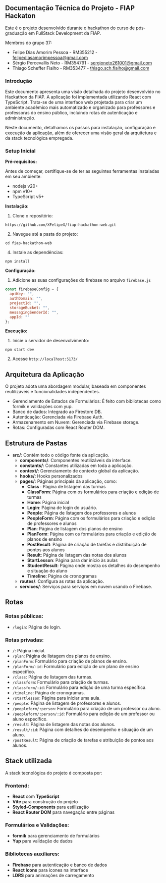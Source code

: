 ## Documentação Técnica do Projeto - FIAP Hackaton

Este é o projeto desenvolvido durante o hackathon do curso de pós-graduação em FullStack Development da FIAP.

Membros do grupo 37:

- Felipe Dias Amorim Pessoa - RM355212 - felipediasamorimpessoa@gmail.com
- Sérgio Percevallis Neto - RM354791 - sergioneto261001@gmail.com
- Thiago Scheffer Fialho - RM353477 - thiago.sch.fialho@gmail.com

### Introdução

Este documento apresenta uma visão detalhada do projeto desenvolvido no Hackathon da FIAP. A aplicação foi implementada utilizando React com TypeScript. Trata-se de uma interface web projetada para criar um ambiente acadêmico mais automatizado e organizado para professores e professoras do ensino público, incluindo rotas de autenticação e administração.

Neste documento, detalhamos os passos para instalação, configuração e execução da aplicação, além de oferecer uma visão geral da arquitetura e da stack tecnológica empregada.

### Setup Inicial

**Pré-requisitos:**

Antes de começar, certifique-se de ter as seguintes ferramentas instaladas em seu ambiente:

- nodejs v20+
- npm v10+
- TypeScript v5+

**Instalação:**

1. Clone o repositório:<br>
```
https://github.com/XFelipeX/fiap-hackathon-web.git
```
2. Navegue até a pasta do projeto:
```
cd fiap-hackathon-web
```
4. Instale as dependências:
```
npm install
```

**Configuração:**

1. Adicione as suas configurações do firebase no arquivo `firebase.js`

```js
const firebaseConfig = {
  apiKey: "",
  authDomain: "",
  projectId: "",
  storageBucket: "",
  messagingSenderId: "",
  appId: ""
};
```

**Execução:**

1. Inicie o servidor de desenvolvimento:
```
npm start dev
```
2. Acesse `http://localhost:5173/`

## Arquitetura da Aplicação

O projeto adota uma abordagem modular, baseada em componentes reutilizáveis e funcionalidades independentes.

- Gerenciamento de Estados de Formulários: É feito com bibliotecas como formik e validações com yup.
- Banco de dados: Integrado ao Firestore DB.
- Autenticação: Gerenciada via Firebase Auth.
- Armazenamento em Nuvem: Gerenciada via Firebase storage.
- Rotas: Configuradas com React Router DOM.

## Estrutura de Pastas

- **src/**: Contém todo o código fonte da aplicação.
  - **components/**: Componentes reutilizáveis da interface.
  - **constants/**: Constantes utilizadas em toda a aplicação.
  - **context/**: Gerenciamento de contexto global da aplicação.
  - **hooks/**: Hooks personalizados
  - **pages/**: Páginas principais da aplicação, como:
    - **Class** : Página de listagem das turmas
    - **ClassForm**: Página com os formulários para criação e edição de turmas
    - **Home**: Página inicial
    - **Login**: Página de login do usuário.
    - **People**: Página de listagem dos professores e alunos
    - **PeopleForm**: Página com os formulários para criação e edição de professores e alunos
    - **Plan**: Página de listagem dos planos de ensino
    - **PlanForm**: Página com os formulários para criação e edição de planos de ensino
    - **PostResult**: Página de criação de tarefas e distribuição de pontos aos alunos
    - **Result**: Página de listagem das notas dos alunos
    - **StartLesson**: Página para dar início às aulas
    - **StudentResult**: Página onde mostra os detalhes do desempenho e situação do aluno
    - **Timeline**: Página de cronogramas
  - **routes/**: Configura as rotas da aplicação.
  - **services/**: Serviços para serviços em nuvem usando o Firebase.
 

## Rotas

### Rotas públicas:
  - `/login`: Página de login.

### Rotas privadas:
  - `/`: Página inicial.
  - `/plan`: Página de listagem dos planos de ensino.
  - `/planForm`: Formulário para criação de planos de ensino.
  - `/planForm/:id`: Formulário para edição de um plano de ensino específico.
  - `/class`: Página de listagem das turmas.
  - `/classform`: Formulário para criação de turmas.
  - `/classform/:id`: Formulário para edição de uma turma específica.
  - `/timeline`: Página de cronogramas.
  - `/startlesson`: Página para iniciar uma aula.
  - `/people`: Página de listagem de professores e alunos.
  - `/peopleform/:person`: Formulário para criação de um professor ou aluno.
  - `/peopleform/:person/:id`: Formulário para edição de um professor ou aluno específico.
  - `/result`: Página de listagem das notas dos alunos.
  - `/result/:id`: Página com detalhes do desempenho e situação de um aluno.
  - `/postResult`: Página de criação de tarefas e atribuição de pontos aos alunos.

## Stack utilizada

A stack tecnológica do projeto é composta por:

### **Frontend:**
- **React** com **TypeScript**
- **Vite** para construção do projeto
- **Styled-Components** para estilização
- **React Router DOM** para navegação entre páginas

### **Formulários e Validações:**
- **formik** para gerenciamento de formulários
- **Yup** para validação de dados

### **Bibliotecas auxiliares:**
- **Firebase** para autenticação e banco de dados
- **React Icons** para ícones na interface
- **LDRS** para animações de carregamento
